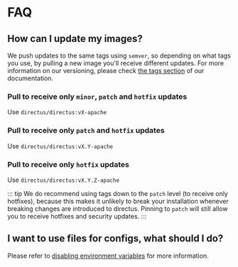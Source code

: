 # FAQ

## How can I update my images?

We push updates to the same tags using `semver`, so depending on what tags you use, by pulling a new image you'll receive different updates. For more information on our versioning, please check [the tags section](/docker/docker.md#tags) of our documentation.

### Pull to receive only `minor`, `patch` and `hotfix` updates

Use `directus/directus:vX-apache`

### Pull to receive only `patch` and `hotfix` updates

Use `directus/directus:vX.Y-apache`

### Pull to receive only `hotfix` updates

Use `directus/directus:vX.Y.Z-apache`

::: tip 
We do recommend using tags down to the `patch` level (to receive only hotfixes), because this makes it unlikely to break your installation whenever breaking changes are introduced to directus. Pinning to `patch` will still allow you to receive hotfixes and security updates.
:::

## I want to use files for configs, what should I do?

Please refer to [disabling environment variables](/docker/docker.md#disabling-environment-variables) for more information.
